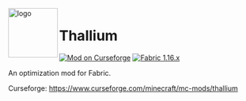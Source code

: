 
<img align="left" alt="logo" width="100" src="https://i.imgur.com/mXy1orp.png">

# Thallium
[![Mod on Curseforge](https://cf.way2muchnoise.eu/full_thallium_downloads.svg?badge_style=for_the_badge)](https://discord.gg/Qp4a2Nj) [![Fabric 1.16.x](https://img.shields.io/badge/Fabric-1.16.1-blue?style=for-the-badge)](https://fabricmc.net/use)

An optimization mod for Fabric.

Curseforge: https://www.curseforge.com/minecraft/mc-mods/thallium
